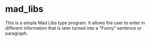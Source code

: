 # mad_libs
This is a simple Mad Libs type program. It allows the user to enter in different information that is later turned into a "Funny" sentence or paragraph. 
